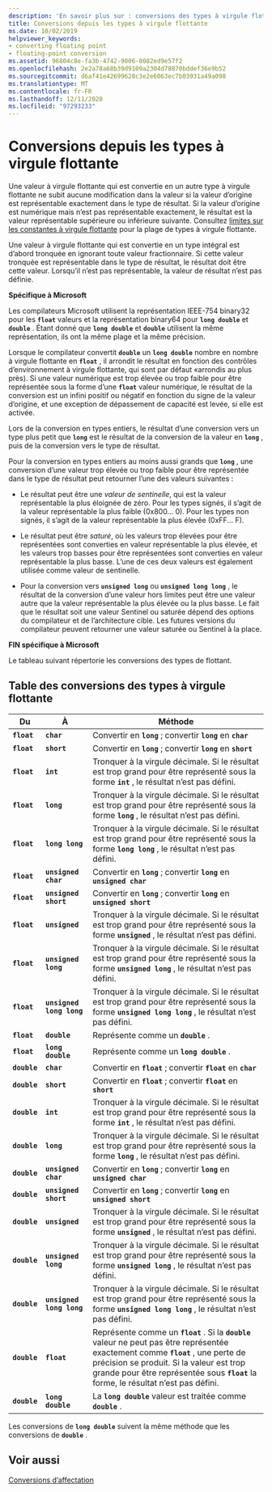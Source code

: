 ```yaml
---
description: 'En savoir plus sur : conversions des types à virgule flottante'
title: Conversions depuis les types à virgule flottante
ms.date: 10/02/2019
helpviewer_keywords:
- converting floating point
- floating-point conversion
ms.assetid: 96804c8e-fa3b-4742-9006-0082ed9e57f2
ms.openlocfilehash: 2e2a78a68b39d9109a2304d78070bddef36e9b52
ms.sourcegitcommit: d6af41e42699628c3e2e6063ec7b03931a49a098
ms.translationtype: MT
ms.contentlocale: fr-FR
ms.lasthandoff: 12/11/2020
ms.locfileid: "97293233"
---
```

# <a name="conversions-from-floating-point-types"></a>Conversions depuis les types à virgule flottante

Une valeur à virgule flottante qui est convertie en un autre type à virgule flottante ne subit aucune modification dans la valeur si la valeur d’origine est représentable exactement dans le type de résultat. Si la valeur d’origine est numérique mais n’est pas représentable exactement, le résultat est la valeur représentable supérieure ou inférieure suivante. Consultez [limites sur les constantes à virgule flottante](../c-language/limits-on-floating-point-constants.md) pour la plage de types à virgule flottante.

Une valeur à virgule flottante qui est convertie en un type intégral est d’abord tronquée en ignorant toute valeur fractionnaire. Si cette valeur tronquée est représentable dans le type de résultat, le résultat doit être cette valeur. Lorsqu’il n’est pas représentable, la valeur de résultat n’est pas définie.

**Spécifique à Microsoft**

Les compilateurs Microsoft utilisent la représentation IEEE-754 binary32 pour les **`float`** valeurs et la représentation binary64 pour **`long double`** et **`double`** . Étant donné que **`long double`** et **`double`** utilisent la même représentation, ils ont la même plage et la même précision.

Lorsque le compilateur convertit **`double`** un **`long double`** nombre en nombre à virgule flottante en **`float`** , il arrondit le résultat en fonction des contrôles d’environnement à virgule flottante, qui sont par défaut «arrondis au plus près). Si une valeur numérique est trop élevée ou trop faible pour être représentée sous la forme d’une **`float`** valeur numérique, le résultat de la conversion est un infini positif ou négatif en fonction du signe de la valeur d’origine, et une exception de dépassement de capacité est levée, si elle est activée.

Lors de la conversion en types entiers, le résultat d’une conversion vers un type plus petit que **`long`** est le résultat de la conversion de la valeur en **`long`** , puis de la conversion vers le type de résultat.

Pour la conversion en types entiers au moins aussi grands que **`long`** , une conversion d’une valeur trop élevée ou trop faible pour être représentée dans le type de résultat peut retourner l’une des valeurs suivantes :

- Le résultat peut être une *valeur de sentinelle*, qui est la valeur représentable la plus éloignée de zéro. Pour les types signés, il s’agit de la valeur représentable la plus faible (0x800... 0). Pour les types non signés, il s’agit de la valeur représentable la plus élevée (0xFF... F).

- Le résultat peut être *saturé*, où les valeurs trop élevées pour être représentées sont converties en valeur représentable la plus élevée, et les valeurs trop basses pour être représentées sont converties en valeur représentable la plus basse. L’une de ces deux valeurs est également utilisée comme valeur de sentinelle.

- Pour la conversion vers **`unsigned long`** ou **`unsigned long long`** , le résultat de la conversion d’une valeur hors limites peut être une valeur autre que la valeur représentable la plus élevée ou la plus basse. Le fait que le résultat soit une valeur Sentinel ou saturée dépend des options du compilateur et de l’architecture cible. Les futures versions du compilateur peuvent retourner une valeur saturée ou Sentinel à la place.

**FIN spécifique à Microsoft**

Le tableau suivant répertorie les conversions des types de flottant.

## <a name="table-of-conversions-from-floating-point-types"></a>Table des conversions des types à virgule flottante

|Du|À|Méthode|
|----------|--------|------------|
|**`float`**|**`char`**|Convertir en **`long`** ; convertir **`long`** en **`char`**|
|**`float`**|**`short`**|Convertir en **`long`** ; convertir **`long`** en **`short`**|
|**`float`**|**`int`**|Tronquer à la virgule décimale. Si le résultat est trop grand pour être représenté sous la forme **`int`** , le résultat n’est pas défini.|
|**`float`**|**`long`**|Tronquer à la virgule décimale. Si le résultat est trop grand pour être représenté sous la forme **`long`** , le résultat n’est pas défini.|
|**`float`**|**`long long`**|Tronquer à la virgule décimale. Si le résultat est trop grand pour être représenté sous la forme **`long long`** , le résultat n’est pas défini.|
|**`float`**|**`unsigned char`**|Convertir en **`long`** ; convertir **`long`** en **`unsigned char`**|
|**`float`**|**`unsigned short`**|Convertir en **`long`** ; convertir **`long`** en **`unsigned short`**|
|**`float`**|**`unsigned`**|Tronquer à la virgule décimale. Si le résultat est trop grand pour être représenté sous la forme **`unsigned`** , le résultat n’est pas défini.|
|**`float`**|**`unsigned long`**|Tronquer à la virgule décimale. Si le résultat est trop grand pour être représenté sous la forme **`unsigned long`** , le résultat n’est pas défini.|
|**`float`**|**`unsigned long long`**|Tronquer à la virgule décimale. Si le résultat est trop grand pour être représenté sous la forme **`unsigned long long`** , le résultat n’est pas défini.|
|**`float`**|**`double`**|Représente comme un **`double`** .|
|**`float`**|**`long double`**|Représente comme un **`long double`** .|
|**`double`**|**`char`**|Convertir en **`float`** ; convertir **`float`** en **`char`**|
|**`double`**|**`short`**|Convertir en **`float`** ; convertir **`float`** en **`short`**|
|**`double`**|**`int`**|Tronquer à la virgule décimale. Si le résultat est trop grand pour être représenté sous la forme **`int`** , le résultat n’est pas défini.|
|**`double`**|**`long`**|Tronquer à la virgule décimale. Si le résultat est trop grand pour être représenté sous la forme **`long`** , le résultat n’est pas défini.|
|**`double`**|**`unsigned char`**|Convertir en **`long`** ; convertir **`long`** en **`unsigned char`**|
|**`double`**|**`unsigned short`**|Convertir en **`long`** ; convertir **`long`** en **`unsigned short`**|
|**`double`**|**`unsigned`**|Tronquer à la virgule décimale. Si le résultat est trop grand pour être représenté sous la forme **`unsigned`** , le résultat n’est pas défini.|
|**`double`**|**`unsigned long`**|Tronquer à la virgule décimale. Si le résultat est trop grand pour être représenté sous la forme **`unsigned long`** , le résultat n’est pas défini.|
|**`double`**|**`unsigned long long`**|Tronquer à la virgule décimale. Si le résultat est trop grand pour être représenté sous la forme **`unsigned long long`** , le résultat n’est pas défini.|
|**`double`**|**`float`**|Représente comme un **`float`** . Si la **`double`** valeur ne peut pas être représentée exactement comme **`float`** , une perte de précision se produit. Si la valeur est trop grande pour être représentée sous **`float`** la forme, le résultat n’est pas défini.|
|**`double`**|**`long double`**|La **`long double`** valeur est traitée comme **`double`** .|

Les conversions de **`long double`** suivent la même méthode que les conversions de **`double`** .

## <a name="see-also"></a>Voir aussi

[Conversions d’affectation](../c-language/assignment-conversions.md)
